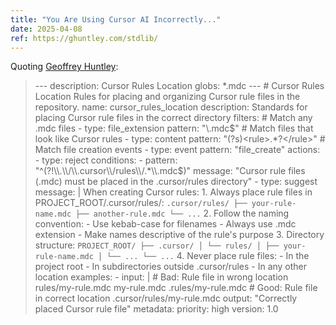 ```yaml
---
title: "You Are Using Cursor AI Incorrectly..."
date: 2025-04-08
ref: https://ghuntley.com/stdlib/
---
```

Quoting [Geoffrey Huntley](https://ghuntley.com/stdlib/):

> --- description: Cursor Rules Location globs: *.mdc --- # Cursor Rules Location Rules for placing and organizing Cursor rule files in the repository. <rule> name: cursor_rules_location description: Standards for placing Cursor rule files in the correct directory filters: # Match any .mdc files - type: file_extension pattern: "\\.mdc$" # Match files that look like Cursor rules - type: content pattern: "(?s)<rule>.*?</rule>" # Match file creation events - type: event pattern: "file_create" actions: - type: reject conditions: - pattern: "^(?!\\.\\/\\.cursor\\/rules\\/.*\\.mdc$)" message: "Cursor rule files (.mdc) must be placed in the .cursor/rules directory" - type: suggest message: | When creating Cursor rules: 1. Always place rule files in PROJECT_ROOT/.cursor/rules/: ``` .cursor/rules/ ├── your-rule-name.mdc ├── another-rule.mdc └── ... ``` 2. Follow the naming convention: - Use kebab-case for filenames - Always use .mdc extension - Make names descriptive of the rule's purpose 3. Directory structure: ``` PROJECT_ROOT/ ├── .cursor/ │ └── rules/ │ ├── your-rule-name.mdc │ └── ... └── ... ``` 4. Never place rule files: - In the project root - In subdirectories outside .cursor/rules - In any other location examples: - input: | # Bad: Rule file in wrong location rules/my-rule.mdc my-rule.mdc .rules/my-rule.mdc # Good: Rule file in correct location .cursor/rules/my-rule.mdc output: "Correctly placed Cursor rule file" metadata: priority: high version: 1.0 </rule>